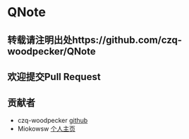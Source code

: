# QNote

## 转载请注明出处https://github.com/czq-woodpecker/QNote

## 欢迎提交Pull Request

## 贡献者

* czq-woodpecker [github](https://github.com/czq-woodpecker)
* Miokowsw   [个人主页](123.207.138.13)

